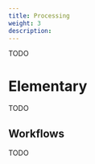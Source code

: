 ```yaml
---
title: Processing
weight: 3
description:
---
```


TODO


# Elementary

TODO

## Workflows

TODO

